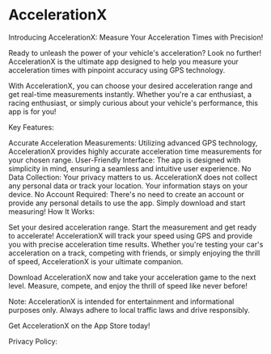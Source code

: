 # AccelerationX

Introducing AccelerationX: Measure Your Acceleration Times with Precision!

Ready to unleash the power of your vehicle's acceleration? Look no further! AccelerationX is the ultimate app designed to help you measure your acceleration times with pinpoint accuracy using GPS technology.

With AccelerationX, you can choose your desired acceleration range and get real-time measurements instantly. Whether you're a car enthusiast, a racing enthusiast, or simply curious about your vehicle's performance, this app is for you!

Key Features:

Accurate Acceleration Measurements: Utilizing advanced GPS technology, AccelerationX provides highly accurate acceleration time measurements for your chosen range.
User-Friendly Interface: The app is designed with simplicity in mind, ensuring a seamless and intuitive user experience.
No Data Collection: Your privacy matters to us. AccelerationX does not collect any personal data or track your location. Your information stays on your device.
No Account Required: There's no need to create an account or provide any personal details to use the app. Simply download and start measuring!
How It Works:

Set your desired acceleration range.
Start the measurement and get ready to accelerate!
AccelerationX will track your speed using GPS and provide you with precise acceleration time results.
Whether you're testing your car's acceleration on a track, competing with friends, or simply enjoying the thrill of speed, AccelerationX is your ultimate companion.

Download AccelerationX now and take your acceleration game to the next level. Measure, compete, and enjoy the thrill of speed like never before!

Note: AccelerationX is intended for entertainment and informational purposes only. Always adhere to local traffic laws and drive responsibly.

Get AccelerationX on the App Store today!

Privacy Policy: 



